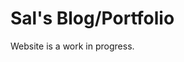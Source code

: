 <!DOCTYPE html>
<html>
<body>
<h1>Sal's Blog/Portfolio</h1>
<p>Website is a work in progress.</p>
</body>
</html>
